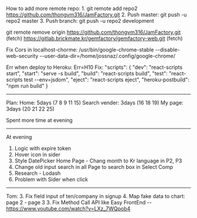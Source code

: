 How to add more remote repo: 1. git remote add repo2 https://github.com/thongvm316/JamFactory.git 2. Push master: git push -u repo2 master 3. Push branch: git push -u repo2 development

git remote remove origin
https://github.com/thongvm316/JamFactory.git (fetch)
https://gitlab.brickmate.kr/gemfactory/gemfactory-web.git (fetch)

Fix Cors in localhost-chorme:
/usr/bin/google-chrome-stable --disable-web-security --user-data-dir=/home/jossnaz/.config/google-chrome/

Err when deploy to Heroku: Err=H10
Fix:
"scripts": {
"dev": "react-scripts start",
"start": "serve -s build",
"build": "react-scripts build",
"test": "react-scripts test --env=jsdom",
"eject": "react-scripts eject",
"heroku-postbuild": "npm run build"
}

---

Plan:
Home: 5days (7 8 9 11 15)
Search vender: 3days (16 18 19)
My page: 3days (20 21 22 25)

Spent more time at evening

---
At evening
1. Logic with expire token
2. Hover icon in sider
4. Style DatePicker Home Page - Chang month to Kr language in P2, P3
5. Change old input search in all Page to search box in Select Comp
6. Research - Lodash
7. Problem with Sider when click
----
Tom:
3. Fix field input of ten/company in signup
4. Map fake data to chart: page 2 - page 3
3. Fix Method Call API like Easy FrontEnd -- https://www.youtube.com/watch?v=LXz_7WQpob4































































































